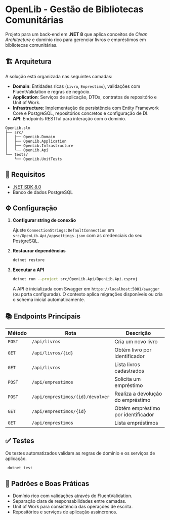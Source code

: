 # OpenLib - Gestão de Bibliotecas Comunitárias

Projeto para um back-end em **.NET 8** que aplica conceitos de *Clean Architecture* e domínio rico para gerenciar livros e empréstimos em bibliotecas comunitárias.

## 🏗️ Arquitetura

A solução está organizada nas seguintes camadas:

- **Domain**: Entidades ricas (`Livro`, `Emprestimo`), validações com FluentValidation e regras de negócio.
- **Application**: Serviços de aplicação, DTOs, contratos de repositório e Unit of Work.
- **Infrastructure**: Implementação de persistência com Entity Framework Core e PostgreSQL, repositórios concretos e configuração de DI.
- **API**: Endpoints RESTful para interação com o domínio.

```
OpenLib.sln
├── src/
│   ├── OpenLib.Domain
│   ├── OpenLib.Application
│   ├── OpenLib.Infrastructure
│   └── OpenLib.Api
└── tests/
    └── OpenLib.UnitTests
```

## 🚀 Requisitos

- [.NET SDK 8.0](https://dotnet.microsoft.com/)
- Banco de dados PostgreSQL

## ⚙️ Configuração

1. **Configurar string de conexão**

   Ajuste `ConnectionStrings:DefaultConnection` em `src/OpenLib.Api/appsettings.json` com as credenciais do seu PostgreSQL.

3. **Restaurar dependências**

   ```bash
   dotnet restore
   ```

4. **Executar a API**

   ```bash
   dotnet run --project src/OpenLib.Api/OpenLib.Api.csproj
   ```

   A API é inicializada com Swagger em `https://localhost:5001/swagger` (ou porta configurada). O contexto aplica migrações disponíveis ou cria o schema inicial automaticamente.

## 📚 Endpoints Principais

| Método | Rota | Descrição |
| ------ | ---- | --------- |
| `POST` | `/api/livros` | Cria um novo livro |
| `GET` | `/api/livros/{id}` | Obtém livro por identificador |
| `GET` | `/api/livros` | Lista livros cadastrados |
| `POST` | `/api/emprestimos` | Solicita um empréstimo |
| `POST` | `/api/emprestimos/{id}/devolver` | Realiza a devolução do empréstimo |
| `GET` | `/api/emprestimos/{id}` | Obtém empréstimo por identificador |
| `GET` | `/api/emprestimos` | Lista empréstimos |

## ✅ Testes

Os testes automatizados validam as regras de domínio e os serviços de aplicação.

```bash
 dotnet test
```

## 🧩 Padrões e Boas Práticas

- Domínio rico com validações através do FluentValidation.
- Separação clara de responsabilidades entre camadas.
- Unit of Work para consistência das operações de escrita.
- Repositórios e serviços de aplicação assíncronos.
